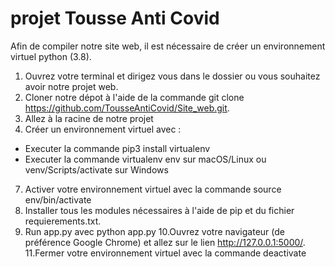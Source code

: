 # projet Tousse Anti Covid


Afin de compiler notre site web, il est nécessaire de créer un environnement virtuel python (3.8).


1. Ouvrez votre terminal et dirigez vous dans le dossier ou vous souhaitez avoir notre projet web. 
2. Cloner notre dépot à l'aide de la commande git clone https://github.com/TousseAntiCovid/Site_web.git. 
4. Allez à la racine de notre projet
5. Créer un environnement virtuel avec :
  - Executer la commande pip3 install virtualenv
  - Executer la commande virtualenv env sur macOS/Linux ou venv/Scripts/activate sur Windows
7. Activer votre environnement virtuel avec la commande source env/bin/activate
8. Installer tous les modules nécessaires à l'aide de pip et du fichier requierements.txt.
9. Run app.py avec python app.py
10.Ouvrez votre navigateur (de préférence Google Chrome) et allez sur le lien http://127.0.0.1:5000/.
11.Fermer votre environnement virtuel avec la commande deactivate


